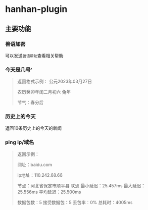 # hanhan-plugin

## 主要功能
### 兽语加密
可以发送`兽语帮助`查看相关帮助
### 今天是几号'
> 返回格式示例：
> 公元2023年03月27日
>
> 农历癸卯年闰二月初六
> 兔年
> 
> 节气：春分后
### 历史上的今天
返回10条历史上的今天的新闻
### ping ip/域名
> 返回示例：
> 
> 网址：baidu.com
> 
> ip地址：110.242.68.66
> 
> 节点：河北省保定市顺平县 联通
> 最小延迟：25.457ms
> 最大延迟：25.556ms
> 平均延迟：25.500ms
> 
> 数据包数：5
> 接受数据包：5
> 丢包率：0%
> 总耗时：4005ms
